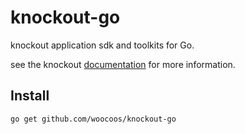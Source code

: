 # knockout-go

knockout application sdk and toolkits for Go.

see the knockout [documentation](https://woocoos.github.io/knockout-doc/) for more information.

## Install

```bash
go get github.com/woocoos/knockout-go
```
